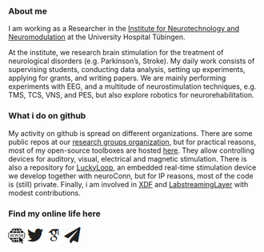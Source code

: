 ### About me

I am working as a Researcher in the [Institute for Neurotechnology and Neuromodulation](https://www.medizin.uni-tuebingen.de/go/neuromodulation) at the University Hospital Tübingen.

At the institute, we research brain stimulation for the treatment of neurological disorders (e.g. Parkinson’s, Stroke). My daily work consists of supervising students, conducting data analysis, setting up experiments, applying for grants, and writing papers. We are mainly performing experiments with EEG, and a multitude of neurostimulation techniques, e.g. TMS, TCS, VNS, and PES, but also explore robotics for neurorehabilitation.

### What i do on github

My activity on github is spread on different organizations. There are some public repos at our [research groups organization](https://github.com/translationalneurosurgery), but for  practical reasons, most of my open-source toolboxes are hosted [here](https://github.com/pyreiz). They allow controlling devices for auditory, visual, electrical and magnetic stimulation. There is also a repository for [LuckyLoop](https://github.com/nC-Loop), an embedded real-time stimulation device we develop together with neuroConn, but for IP reasons, most of the code is (still) private. Finally, i am involved in [XDF](https://github.com/xdf-modules) and [LabstreamingLayer](https://github.com/labstreaminglayer) with modest contributions.

### Find my online life here
[![web](https://github.com/agricolab/agricolab/blob/master/media/web.png)](https://www.robert-guggenberger.de/) [![twitter](https://github.com/agricolab/agricolab/blob/master/media/twitter.png)](https://twitter.com/agricolabs/) [![gscholar](https://github.com/agricolab/agricolab/blob/master/media/gscholar.png)](https://scholar.google.de/citations?user=mG4Q9i4AAAAJ) [![mail](https://github.com/agricolab/agricolab/blob/master/media/mail.png)](https://robert-guggenberger.de/pages/contact-pgp)
